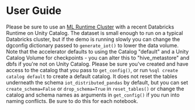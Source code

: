 # User Guide

Please be sure to use an <a href="https://docs.databricks.com/en/machine-learning/index.html#create-a-cluster-using-databricks-runtime-ml">ML Runtime Cluster</a> with a recent Databricks Runtime on Unity Catalog. The dataset is small enough to run on a typical Databricks cluster, but if the demo is running slowly you can change the dgconfig dictionary passed to `generate_iot()` to lower the data volume. Note that the accelerator defaults to using the Catalog "default" and a Unity Catalog Volume for checkpoints - you can alter this to "hive_metastore" and dbfs if you're not on Unity Catalog. Please be sure you've created and have access to the catalog that you pass to `get_config()`, or run `%sql create catalog default` to create a default catalog. It does not reset the tables underneath the schema `iot_distributed_pandas` by default, but you can set `create_schema=False` or `drop_schema=True` in `reset_tables()` or change the catalog and schema names as arguments in `get_config()` if you run into naming conflicts. Be sure to do this for each notebook.
